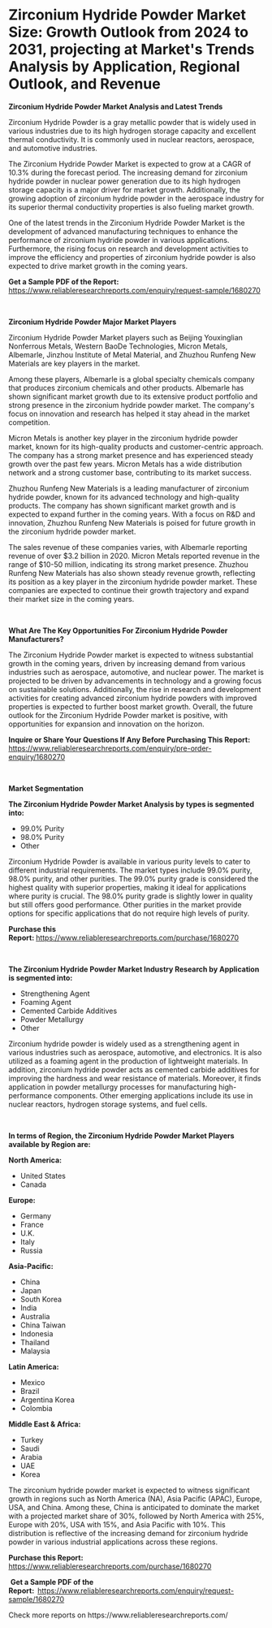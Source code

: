 <p><h1>Zirconium Hydride Powder Market Size: Growth Outlook from 2024 to 2031, projecting at Market's Trends Analysis by Application, Regional Outlook, and Revenue</h1></p><p><strong>Zirconium Hydride Powder Market Analysis and Latest Trends</strong></p>
<p><p>Zirconium Hydride Powder is a gray metallic powder that is widely used in various industries due to its high hydrogen storage capacity and excellent thermal conductivity. It is commonly used in nuclear reactors, aerospace, and automotive industries.</p><p>The Zirconium Hydride Powder Market is expected to grow at a CAGR of 10.3% during the forecast period. The increasing demand for zirconium hydride powder in nuclear power generation due to its high hydrogen storage capacity is a major driver for market growth. Additionally, the growing adoption of zirconium hydride powder in the aerospace industry for its superior thermal conductivity properties is also fueling market growth.</p><p>One of the latest trends in the Zirconium Hydride Powder Market is the development of advanced manufacturing techniques to enhance the performance of zirconium hydride powder in various applications. Furthermore, the rising focus on research and development activities to improve the efficiency and properties of zirconium hydride powder is also expected to drive market growth in the coming years.</p></p>
<p><strong>Get a Sample PDF of the Report:&nbsp;</strong> <a href="https://www.reliableresearchreports.com/enquiry/request-sample/1680270">https://www.reliableresearchreports.com/enquiry/request-sample/1680270</a></p>
<p>&nbsp;</p>
<p><strong>Zirconium Hydride Powder Major Market Players</strong></p>
<p><p>Zirconium Hydride Powder Market players such as Beijing Youxinglian Nonferrous Metals, Western BaoDe Technologies, Micron Metals, Albemarle, Jinzhou Institute of Metal Material, and Zhuzhou Runfeng New Materials are key players in the market. </p><p>Among these players, Albemarle is a global specialty chemicals company that produces zirconium chemicals and other products. Albemarle has shown significant market growth due to its extensive product portfolio and strong presence in the zirconium hydride powder market. The company's focus on innovation and research has helped it stay ahead in the market competition.</p><p>Micron Metals is another key player in the zirconium hydride powder market, known for its high-quality products and customer-centric approach. The company has a strong market presence and has experienced steady growth over the past few years. Micron Metals has a wide distribution network and a strong customer base, contributing to its market success.</p><p>Zhuzhou Runfeng New Materials is a leading manufacturer of zirconium hydride powder, known for its advanced technology and high-quality products. The company has shown significant market growth and is expected to expand further in the coming years. With a focus on R&D and innovation, Zhuzhou Runfeng New Materials is poised for future growth in the zirconium hydride powder market.</p><p>The sales revenue of these companies varies, with Albemarle reporting revenue of over $3.2 billion in 2020. Micron Metals reported revenue in the range of $10-50 million, indicating its strong market presence. Zhuzhou Runfeng New Materials has also shown steady revenue growth, reflecting its position as a key player in the zirconium hydride powder market. These companies are expected to continue their growth trajectory and expand their market size in the coming years.</p></p>
<p>&nbsp;</p>
<p><strong>What Are The Key Opportunities For Zirconium Hydride Powder Manufacturers?</strong></p>
<p><p>The Zirconium Hydride Powder market is expected to witness substantial growth in the coming years, driven by increasing demand from various industries such as aerospace, automotive, and nuclear power. The market is projected to be driven by advancements in technology and a growing focus on sustainable solutions. Additionally, the rise in research and development activities for creating advanced zirconium hydride powders with improved properties is expected to further boost market growth. Overall, the future outlook for the Zirconium Hydride Powder market is positive, with opportunities for expansion and innovation on the horizon.</p></p>
<p><strong>Inquire or Share Your Questions If Any Before Purchasing This Report:</strong> <a href="https://www.reliableresearchreports.com/enquiry/pre-order-enquiry/1680270">https://www.reliableresearchreports.com/enquiry/pre-order-enquiry/1680270</a></p>
<p>&nbsp;</p>
<p><strong>Market Segmentation</strong></p>
<p><strong>The Zirconium Hydride Powder Market Analysis by types is segmented into:</strong></p>
<p><ul><li>99.0% Purity</li><li>98.0% Purity</li><li>Other</li></ul></p>
<p><p>Zirconium Hydride Powder is available in various purity levels to cater to different industrial requirements. The market types include 99.0% purity, 98.0% purity, and other purities. The 99.0% purity grade is considered the highest quality with superior properties, making it ideal for applications where purity is crucial. The 98.0% purity grade is slightly lower in quality but still offers good performance. Other purities in the market provide options for specific applications that do not require high levels of purity.</p></p>
<p><strong>Purchase this Report:&nbsp;</strong><a href="https://www.reliableresearchreports.com/purchase/1680270">https://www.reliableresearchreports.com/purchase/1680270</a></p>
<p>&nbsp;</p>
<p><strong>The Zirconium Hydride Powder Market Industry Research by Application is segmented into:</strong></p>
<p><ul><li>Strengthening Agent</li><li>Foaming Agent</li><li>Cemented Carbide Additives</li><li>Powder Metallurgy</li><li>Other</li></ul></p>
<p><p>Zirconium hydride powder is widely used as a strengthening agent in various industries such as aerospace, automotive, and electronics. It is also utilized as a foaming agent in the production of lightweight materials. In addition, zirconium hydride powder acts as cemented carbide additives for improving the hardness and wear resistance of materials. Moreover, it finds application in powder metallurgy processes for manufacturing high-performance components. Other emerging applications include its use in nuclear reactors, hydrogen storage systems, and fuel cells.</p></p>
<p>&nbsp;</p>
<p><strong>In terms of Region, the Zirconium Hydride Powder Market Players available by Region are:</strong></p>
<p>
    <p> <strong> North America: </strong>
        <ul>
            <li>United States</li>
            <li>Canada</li>
        </ul>
        </p> 
    <p> <strong> Europe: </strong>
        <ul>
            <li>Germany</li>
            <li>France</li>
            <li>U.K.</li>
            <li>Italy</li>
            <li>Russia</li>
        </ul>
        </p> 
    <p> <strong> Asia-Pacific: </strong>
        <ul>
            <li>China</li>
            <li>Japan</li>
            <li>South Korea</li>
            <li>India</li>
            <li>Australia</li>
            <li>China Taiwan</li>
            <li>Indonesia</li>
            <li>Thailand</li>
            <li>Malaysia</li>
        </ul>
        </p> 
    <p> <strong> Latin America: </strong>
        <ul>
            <li>Mexico</li>
            <li>Brazil</li>
            <li>Argentina Korea</li>
            <li>Colombia</li>
        </ul>
        </p> 
    <p> <strong> Middle East & Africa: </strong>
        <ul>
            <li>Turkey</li>
            <li>Saudi</li>
            <li>Arabia</li>
            <li>UAE</li>
            <li>Korea</li>
        </ul>
    </p>
    </p>
<p><p>The zirconium hydride powder market is expected to witness significant growth in regions such as North America (NA), Asia Pacific (APAC), Europe, USA, and China. Among these, China is anticipated to dominate the market with a projected market share of 30%, followed by North America with 25%, Europe with 20%, USA with 15%, and Asia Pacific with 10%. This distribution is reflective of the increasing demand for zirconium hydride powder in various industrial applications across these regions.</p></p>
<p><strong>Purchase this Report: </strong><a href="https://www.reliableresearchreports.com/purchase/1680270">https://www.reliableresearchreports.com/purchase/1680270</a></p>
<p>&nbsp;<strong>Get a Sample PDF of the Report:&nbsp;&nbsp;</strong><a href="https://www.reliableresearchreports.com/enquiry/request-sample/1680270">https://www.reliableresearchreports.com/enquiry/request-sample/1680270</a></p>
<p><strong></strong></p>
<p>Check more reports on https://www.reliableresearchreports.com/</p>
